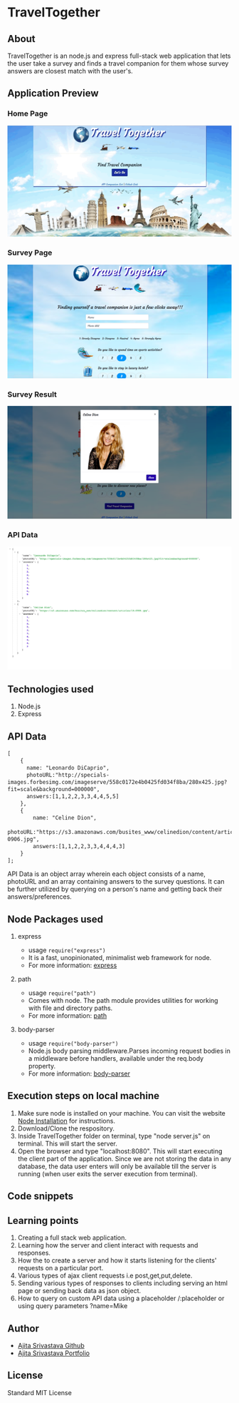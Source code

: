 # TravelTogether

## About
TravelTogether is an node.js and express full-stack web application that lets the user take a survey and finds a travel companion for them whose survey answers are closest match with the user's.

## Application Preview

### Home Page
![TravelTogether-Home](app/public/images/travel-together-home.gif)

### Survey Page
![TravelTogether-Survey](app/public/images/travel-together-survey.png)

### Survey Result
![TravelTogether-Result](app/public/images/travel-together-result.png)

### API Data
![TravelTogether-API](app/public/images/travel-together-api.png)


## Technologies used
1. Node.js
2. Express

## API Data
```
[
    {
      name: "Leonardo DiCaprio",
      photoURL:"http://specials-images.forbesimg.com/imageserve/558c0172e4b0425fd034f8ba/280x425.jpg?fit=scale&background=000000",
      answers:[1,1,2,2,3,3,4,4,5,5]
    },
    {
        name: "Celine Dion",
        photoURL:"https://s3.amazonaws.com/busites_www/celinedion/content/articles/16-0906.jpg",
        answers:[1,1,2,2,3,3,4,4,4,3]
    }
];
```
API Data is an object array wherein each object consists of a name, photoURL and an array containing answers to the survey questions. It can be further utilized by querying on a person's name and getting back their answers/preferences.

## Node Packages used
1. express
    * usage
    ```require("express")```
    * It is a fast, unopinionated, minimalist web framework for node.
    * For more information: [express](https://expressjs.com)

2. path
    * usage
    ```require("path")```
    * Comes with node. The path module provides utilities for working with file and directory paths.
    * For more information: [path](https://nodejs.org/api/path.html)

3. body-parser
    * usage
    ```require("body-parser")```
    * Node.js body parsing middleware.Parses incoming request bodies in a middleware before handlers, available under the req.body property.
    * For more information: [body-parser](https://www.npmjs.com/package/body-parser)

## Execution steps on local machine
1. Make sure node is installed on your machine. You can visit the website [Node Installation](http://blog.teamtreehouse.com/install-node-js-npm-mac) for instructions.
2. Download/Clone the respository.
3. Inside TravelTogether folder on terminal, type "node server.js" on terminal. This will start the server.
4. Open the browser and type "localhost:8080". This will start executing the client part of the application. Since we are not storing the data in any database, the data user enters will only be available till the server is running (when user exits the server execution from terminal).

## Code snippets


## Learning points
1. Creating a full stack web application.
2. Learning how the server and client interact with requests and responses.
3. How the to create a server and how it starts listening for the clients' requests on a particular port.
4. Various types of ajax client requests i.e post,get,put,delete.
5. Sending various types of responses to clients including serving an html page or sending back data as json object.
6. How to query on custom API data using a placeholder /:placeholder or using query parameters ?name=Mike


## Author 
* [Ajita Srivastava Github](https://github.com/ajitas)
* [Ajita Srivastava Portfolio](https://ajitas.github.io/Portfolio/)

## License
Standard MIT License


